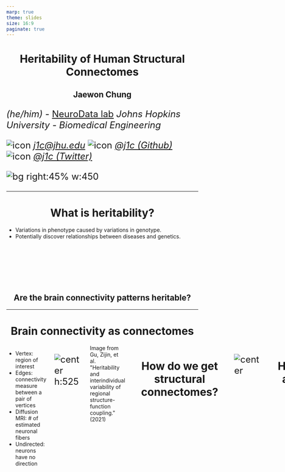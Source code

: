 ```yaml
---
marp: true
theme: slides
size: 16:9
paginate: true
---
```


<style scoped>
p {
    font-size: 24px;
}
</style>

# Heritability of Human Structural Connectomes

## Jaewon Chung

_(he/him)_ - [NeuroData lab](https://neurodata.io/)
_Johns Hopkins University - Biomedical Engineering_

![icon](../../images/mail.png) [_j1c@jhu.edu_](mailto:j1c@jhu.edu)
![icon](../../images/github.png) [_@j1c (Github)_](https://github.com/j1c)
![icon](../../images/twitter.png) [_@j1c (Twitter)_](https://twitter.com/j1c)

![bg right:45% w:450](./../../images/nd_logo_small.png)

---

# What is heritability?

- Variations in phenotype caused by variations in genotype.
- Potentially discover relationships between diseases and genetics.

 <br> <br> <br>

<style scoped>
h2 {
    justify-content: center;
    text-align: center;
}
</style>


## Are the brain connectivity patterns heritable?

---

# Brain connectivity as connectomes
<!-- (aka networks or graphs) -->

<div class="columns">
<div>

- Vertex: region of interest
- Edges: connectivity measure between a pair of vertices
- Diffusion MRI: # of estimated neuronal fibers
- Undirected: neurons have no direction

</div>
<div>

![center h:525](./../../images/what_is_network.png)

</div>

<footer>
Image from Gu, Zijin, et al. "Heritability and interindividual variability of regional structure-function coupling." (2021)
</footer>

---

# How do we get structural connectomes?

<br>

![center](./../../images/m2g_pipeline.png)

---

# Heritability as causal problem
- Directed acyclic graph

![center h:500](./../../images/simple-dag.svg)

---

# Do genomes affect connectomes?

- Hypothesis:
  $H_0: F($<span style="color: var(--connectome)">Connectome</span>|<span style="color: var(--genome)">Genome</span>$) = F($<span style="color: var(--connectome)">Connectome</span>$)$
  $H_A: F($<span style="color: var(--connectome)">Connectome</span>|<span style="color: var(--genome)">Genome</span>$) \neq F($<span style="color: var(--connectome)">Connectome</span>$)$

- Alternatively:
  $H_0: F($<span style="color: var(--connectome)">Connectome</span>, <span style="color: var(--genome)">Genome</span>$) = F($<span style="color: var(--connectome)">Connectome</span>$)F($<span style="color: var(--genome)">Genome</span>$)$
  $H_A: F($<span style="color: var(--connectome)">Connectome</span>, <span style="color: var(--genome)">Genome</span>$) \neq F($<span style="color: var(--connectome)">Connectome</span>$)F($<span style="color: var(--genome)">Genome</span>$)$

- Known as independence testing
- Test statistic: _distance correlation (dcorr)_
- Implication if true: there exists an associational heritability.

---

# What is distance correlation?

- Measures dependence between two multivariate quantities.
  - For example: connectomes, genomes.
- Can detect nonlinear associations.
- Measures correlation between pairwise distances.

![center w:800](./../../images/unconditional_test.png)

---

# How to compare genomes?
- Typical twin studies do not sequence genomes.
- Coefficient of kinship ($\phi_{ij}$)
  - Probabilities of finding particular genes as identical among subjects.
- d(<span style="color: var(--genome)">Genome</span>$_i$, <span style="color: var(--genome)">Genome</span>$_j$) = 1 - 2$\phi_{ij}$.

<br>

<center>

|   Relationship   | $\phi_{ij}$  |    $1-2\phi_{ij}$    |
| :-------: | :-: | :-----------: |
|Monozygotic| $\frac{1}{2}$   | $0$ |
|Dizygotic | $\frac{1}{4}$ | $\frac{1}{2}$ |
|Non-twin siblings | $\frac{1}{4}$ | $\frac{1}{2}$ |
|Unrelated | $0$ | $1$ |

</center>

---

# How to compare connectomes?
- Random dot product graph (RDPG)
  - Each vertex (region of interest) has a low $d$ dimensional latent vector.
  - $P[i\rightarrow j]$ = $\langle x_i, x_j\rangle$
- Latent vectors =
- d(<span style="color: var(--connectome)">Connectome</span>$_i$, <span style="color: var(--connectome)">Connectome</span>$_j$) = $||X^{(k)} - X^{(l)}R||_F$

![center h:300](./../../images/ase.png)

---

# Human Connectome Project

- Brain scans from identical (monozygotic), fraternal (dizygotic), non-twin siblings.
- Regions defined using Glasser parcellation

<br> <br>

![center w:700](./../../images/hcp_demographics.svg)


<footer>
Van Essen, David C., et al., The WU-Minn human connectome project: an overview (2013)

Glasser, Matthew F., et al. "A multi-modal parcellation of human cerebral cortex." Nature (2016).
</footer>

---
# Genome and connectomes are dependent
<br>

![center h:205](./../../images/hist-plot-connectomes.png)

<br> <br>

<center>

|   Sex   |**All**  |    **Females**    | **Males** |
| :-------: | :-: | :-----------: | :--: |
|p-value|    |  |  |

</center>

---

# Neuroanatomy (effect mediator)

- Literature show neuroanatomy (e.g. brain volume) is highly heritable.
- Want to test:
  $H_0: F($<span style="color: var(--neuroanatomy)">Neuroanatomy</span>, <span style="color: var(--genome)">Genome</span>$) = F($<span style="color: var(--neuroanatomy)">Neuroanatomy</span>$)F($<span style="color: var(--genome)">Genome</span>$)$
  $H_A: F($<span style="color: var(--neuroanatomy)">Neuroanatomy</span>, <span style="color: var(--genome)">Genome</span>$) \neq F($<span style="color: var(--neuroanatomy)">Neuroanatomy</span>$)F($<span style="color: var(--genome)">Genome</span>$)$

- Implication if true: causal model should include neuroanatomy.

---

# Genome and neuroanatomy are dependent
<br>

![center h:205](./../../images/hist-plot-neuroanatomy.png)

<br> <br>


<center>

|   Sex   |**All**  |    **Females**    | **Males** |
| :-------: | :-: | :-----------: | :--: |
|p-value|     |  |  |

</center>

---

# DAG including interactions of neuroanatomy

![center h:500](./../../images/dag.svg)

---

# Do genomes affect connectomes given neuroanatomy?

- Want a conditional independence test!
  $H_0: F($<span style="color: var(--connectome)">Conn.</span>, <span style="color: var(--genome)">Genome</span>|<span style="color: var(--neuroanatomy)">Neuro.</span>$) = F($<span style="color: var(--connectome)">Conn.</span>|<span style="color: var(--neuroanatomy)">Neuro.</span>$)F($<span style="color: var(--genome)">Genome</span>|<span style="color: var(--neuroanatomy)">Neuro.</span>$)$
  $H_A: F($<span style="color: var(--connectome)">Conn.</span>, <span style="color: var(--genome)">Genome</span>|<span style="color: var(--neuroanatomy)">Neuro.</span>$) \neq F($<span style="color: var(--connectome)">Conn.</span>|<span style="color: var(--neuroanatomy)">Neuro.</span>$)F($<span style="color: var(--genome)">Genome</span>|<span style="color: var(--neuroanatomy)">Neuro.</span>$)$

- Test statistic: Conditional distance correlation (cdcorr)
- Implication if true: there exists causal dependence of connectomes on genomes.


---

# What is conditional distance correlation?

- Augment distance correlation procedure with third distance matrix.
- d(<span style="color: var(--neuroanatomy)">Neuroanatomy</span>$_i$, <span style="color: var(--neuroanatomy)">Neuroanatomy</span>$_j$) = ||<span style="color: var(--neuroanatomy)">Neuroanatomy</span>$_i$ - <span style="color: var(--neuroanatomy)">Neuroanatomy</span>$_j$||$_F$

<br>

![center h:350](./../../images/conditional_test.png)

---

# Connectomes are still dependent on genome

<br> <br>


<center>

|   Sex   |**All**  |    **Females**    | **Males** |
| :-------: | :-: | :-----------: | :--: |
|p-value|      |   |  |

</center>

---

# Summary
![center h:250](./../../images/genome_to_connectome.png)

- Present a causal model for heritability of connectomes.
- Leveraged recent advances:
  1. Statistical models for networks, allowing meaningful comparison of connectomes.
  2. Distance and conditional distance correlation as test statistic for causal analysis$^1$.
- Connectomes are dependent on genome, suggesting heritability.


<footer>

$^1$ Bridgeford, Eric W., et al. "Batch Effects are Causal Effects: Applications in Human Connectomics."  (2021).

</footer>

---
# Acknowledgements

#### Team

<style scoped>

p {
    font-size: 24px;
}
</style>


<div class='minipanels'>

<div>

![person](./../../images/people/mike-powell.jpg)
Mike Powell

</div>

<div>

![person](./../../images/people/bridgeford.jpg)
Eric Bridgeford

</div>

<div>

![person](./../../images/people/priebe_carey.jpg)
Carey Priebe

</div>

<div>

![person](./../../images/people/vogelstein_joshua.jpg)
Joshua Vogelstein

</div>
</div>

---


<style scoped>
h1 {
    justify-content: center;
    text-align: center;
}
</style>

<br> <br> <br> <br> <br>

# Additional slides

---

# Causal model

- $X$ denote exposure, $Y$ denote outcome, $W$ denote measured covariates, $Z$ denote unmeasured covariates
- Want to estimate the effect of different exposures on the outcome, which is quantified using the backdoor formula if $W$ and $Z$ close all backdoor paths.
$$f_{w, z}(y|x) = \int_{\mathcal{W}\times\mathcal{Z}}f(y|x, w, z)f(w, z)\mathrm{d}(w, z) $$

- Above integrates over _all_ measured and unmeasured covariates.

$$ f(y | x) = \int_{\mathcal W \times \mathcal Z}{f(y | x, w, z) f(w, z | x)}{(w, z)} $$
- Averages the true outcome distribution over the _conditional_ distribution of the measured and unmeasured covariates.

---

# Causal model (cont.)

- We observe the triples $(x_i, y_i, w_i)$ for $i\in[n]$.
- Only be able to estimate the functions of $(X, Y, W)$
- The corresponding hypothesis test is:
$$H_0: f(y|x, w) = f(y|w) \quad \text{vs} \quad
	H_A: f(y|x, w) \neq f(y|w).$$
---

# Shortcomings - Network model
- Problems with connectome estimation.
  - Inability to determine the precise origin/termination of connections in the cortex.
    - -> false negatives
  - Crossing fibers
    - -> false positives
- RDPG can only represent subset of independent edge networks.

![center h:300](./../../images/network_models.png)

---

# Shortcomings - Model assumptions
- No interaction between genome and environment
- No epistatsis
  - Effect of one gene is dependent on another
  - Ex: black hair and baldness
- No dominance effects
- Strong assumptions in genetic distances

---

# What are environmental effects?

- Shared
  - Common experiences of siblings living in the same household.
    - household income, the family’s living situation, the dynamics between the parents, food consumed
- Non-shared
  - Everything else
  - Epigenetics
  - Luck
  - schools, peers

---

# Random dot product graphs

- Adjacency spectral embedding
- representation of the vertices of the graphs into d dimensions via its singular value decomposition, given by $A = USU^\top$ where $U\in\mathbb{R}^{n×n}$ is the orthogonal matrix of eigenvectors and $S \in \mathbb{R}^{n×n}$ is a diagonal matrix containing the eigenvalues of $A$ ordered by magnitude.
- $ASE(A) = \hat X =\hat U \hat S ^{1/2}$ where $\hat U \in\mathbb{R}^{n×d}$ contains the first $d$ columns of $U$, which correspond to the largest eigenvectors, and $\hat S \in\mathbb{R}^{d×d}$ is the submatrix of $ S $  corresponding to the $d$ largest eigenvalues in magnitude.


